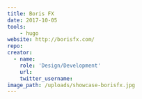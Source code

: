 ```yaml
---
title: Boris FX
date: 2017-10-05
tools:
    - hugo
website: http://borisfx.com/
repo:
creator:
  - name:
    role: 'Design/Development'
    url:
    twitter_username:
image_path: /uploads/showcase-borisfx.jpg
---
```

